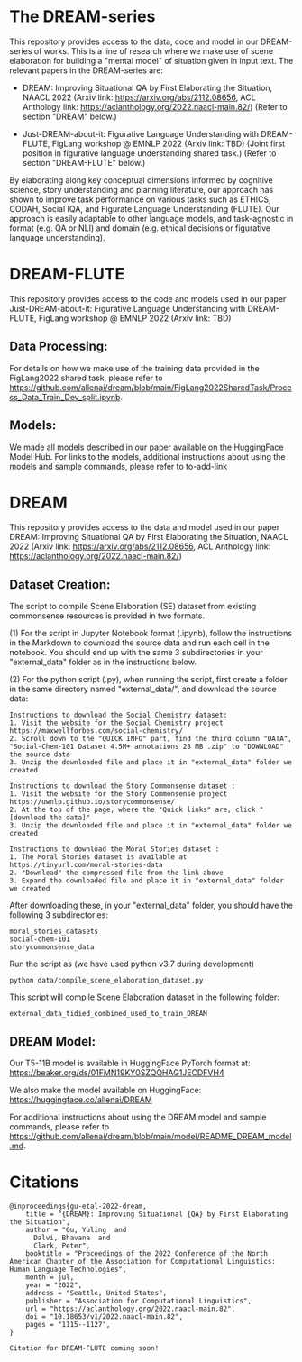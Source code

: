 # The DREAM-series
This repository provides access to the data, code and model in our DREAM-series of works. This is a line of research where we make use of scene elaboration for building a "mental model" of situation given in input text. The relevant papers in the DREAM-series are: 

* DREAM: Improving Situational QA by First Elaborating the Situation, NAACL 2022 (Arxiv link: https://arxiv.org/abs/2112.08656, ACL Anthology link: https://aclanthology.org/2022.naacl-main.82/)
(Refer to section "DREAM" below.)

* Just-DREAM-about-it: Figurative Language Understanding with DREAM-FLUTE, FigLang workshop @ EMNLP 2022 (Arxiv link: TBD) (Joint first position in figurative language understanding shared task.)
(Refer to section "DREAM-FLUTE" below.)

By elaborating along key conceptual dimensions informed by cognitive science, story understanding and planning literature, our approach has shown to improve task performance on various tasks such as ETHICS, CODAH, Social IQA, and Figurate Language Understanding (FLUTE). Our approach is easily adaptable to other language models, and task-agnostic in format (e.g. QA or NLI) and domain (e.g. ethical decisions or figurative language understanding).


# DREAM-FLUTE
This repository provides access to the code and models used in our paper Just-DREAM-about-it: Figurative Language Understanding with DREAM-FLUTE, FigLang workshop @ EMNLP 2022 (Arxiv link: TBD)

## Data Processing:
For details on how we make use of the training data provided in the FigLang2022 shared task, please refer to https://github.com/allenai/dream/blob/main/FigLang2022SharedTask/Process_Data_Train_Dev_split.ipynb.

## Models:
We made all models described in our paper available on the HuggingFace Model Hub. For links to the models, additional instructions about using the models and sample commands, please refer to to-add-link

# DREAM

This repository provides access to the data and model used in our paper DREAM: Improving Situational QA by First Elaborating the Situation, NAACL 2022 (Arxiv link: https://arxiv.org/abs/2112.08656, ACL Anthology link: https://aclanthology.org/2022.naacl-main.82/)

## Dataset Creation:
The script to compile Scene Elaboration (SE) dataset from existing commonsense resources is provided in two formats. 

(1) For the script in Jupyter Notebook format (.ipynb), follow the instructions in the Markdown to download the source data and run each cell in the notebook.
You should end up with the same 3 subdirectories in your "external_data" folder as in the instructions below.


(2) For the python script (.py), when running the script, first create a folder in the same directory named "external_data/", and download the source data:

```
Instructions to download the Social Chemistry dataset:
1. Visit the website for the Social Chemistry project https://maxwellforbes.com/social-chemistry/ 
2. Scroll down to the "QUICK INFO" part, find the third column "DATA", "Social-Chem-101 Dataset 4.5M+ annotations 28 MB .zip" to "DOWNLOAD" the source data
3. Unzip the downloaded file and place it in "external_data" folder we created

Instructions to download the Story Commonsense dataset :
1. Visit the website for the Story Commonsense project https://uwnlp.github.io/storycommonsense/
2. At the top of the page, where the "Quick links" are, click "[download the data]"
3. Unzip the downloaded file and place it in "external_data" folder we created

Instructions to download the Moral Stories dataset :
1. The Moral Stories dataset is available at https://tinyurl.com/moral-stories-data
2. "Download" the compressed file from the link above 
3. Expand the downloaded file and place it in "external_data" folder we created
```

After downloading these, in your "external_data" folder, you should have the following 3 subdirectories:
```
moral_stories_datasets
social-chem-101
storycommonsense_data
```

Run the script as (we have used python v3.7 during development)
```
python data/compile_scene_elaboration_dataset.py
```

This script will compile Scene Elaboration dataset in the following folder: 
```
external_data_tidied_combined_used_to_train_DREAM
```

## DREAM Model:
Our T5-11B model is available in HuggingFace PyTorch format at:
https://beaker.org/ds/01FMN19KY0SZQQHAG1JECDFVH4

We also make the model available on HuggingFace:
https://huggingface.co/allenai/DREAM

For additional instructions about using the DREAM model and sample commands, please refer to https://github.com/allenai/dream/blob/main/model/README_DREAM_model.md.


# Citations
```
@inproceedings{gu-etal-2022-dream,
    title = "{DREAM}: Improving Situational {QA} by First Elaborating the Situation",
    author = "Gu, Yuling  and
      Dalvi, Bhavana  and
      Clark, Peter",
    booktitle = "Proceedings of the 2022 Conference of the North American Chapter of the Association for Computational Linguistics: Human Language Technologies",
    month = jul,
    year = "2022",
    address = "Seattle, United States",
    publisher = "Association for Computational Linguistics",
    url = "https://aclanthology.org/2022.naacl-main.82",
    doi = "10.18653/v1/2022.naacl-main.82",
    pages = "1115--1127",
}

Citation for DREAM-FLUTE coming soon! 
```

